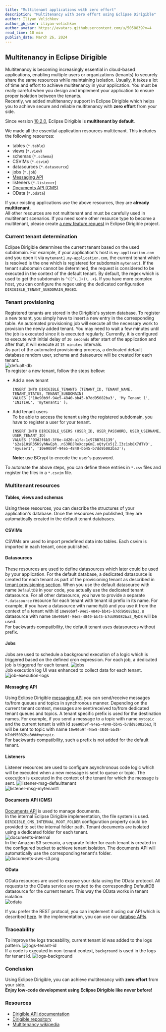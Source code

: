 ```yaml
---
title: "Multitenant applications with zero effort"
description: "Multitenancy with zero effort using Eclipse Dirigible"
author: Iliyan Velichkov
author_gh_user: iliyan-velichkov
author_avatar: https://avatars.githubusercontent.com/u/5058839?v=4
read_time: 10 min
publish_date: March 26, 2024
---
```

## Multitenancy in Eclipse Dirigible
Multitenancy is becoming increasingly essential in cloud-based applications, enabling multiple users or organizations (tenants) to securely share the same resources while maintaining isolation. Usually, it takes a lot of time and effort to achieve multitenancy in your application. You must be really careful when you design and implement your application to ensure proper isolation between the tenants.  
Recently, we added multitenancy support in Eclipse Dirigible which helps you to achieve secure and reliable multitenancy with **zero effort** from your side.

Since version [10.2.0](https://github.com/eclipse/dirigible/releases/tag/v10.2.0), Eclipse Dirigible is **multitenant by default**. 

We made all the essential application resources multitenant. 
This includes the following resources:<br>
- tables (`*.table`)<br>
- views (`*.view`)<br>
- schemas (`*.schema`)<br>
- CSVIMs (`*.csvim`)<br>
- datasources (`*.datasource`)<br>
- jobs (`*.job`)<br>
- [Messaging API](https://www.dirigible.io/api/messaging/consumer/)<br>
- listeners (`*.listener`)<br>
- [Documents API (CMS)](https://www.dirigible.io/api/cms/cmis/)<br>
- OData (`*.odata`)<br>

If your existing applications use the above resources, they are **already multitenant**.<br>
All other resources are not multitenant and must be carefully used in multitenant scenarios. If you need some other resource type to become a multitenant, please create [a new feature request](https://github.com/eclipse/dirigible/issues/new?assignees=&labels=&projects=&template=feature_request.md&title=) in Eclipse Dirigible project.

### Current tenant determination
Eclipse Dirigible determines the current tenant based on the used subdomain. For example, if your application's host is `my-application.com` and you open it via `mytenant1.my-application.com`, the current tenant which is resolved is the one which is registered for subdomain `mytenant1`. If the tenant subdomain cannot be determined, the request is considered to be executed in the context of the default tenant. By default, the regex which is used to get the subdomain is `^([^\.]+)\..+$`. If you have more complex host, you can configure the regex using the dedicated configuration `DIRIGIBLE_TENANT_SUBDOMAIN_REGEX`.

### Tenant provisioning
Registered tenants are stored in the Dirigible's system database. To register a new tenant, you simply have to insert a new entry in the corresponding table. An automated provisioning job will execute all the necessary work to provision the newly added tenant. You may need to wait a few minutes until the job is executed since it is executed regularly. Currently, it is configured to execute with initial delay of `30 seconds` after start of the application and after that, it will execute at `15 minutes` intervals.<br>
As part of the automated provisioning process, a dedicated default database random user, schema and datasource will be created for each tenant.<br>
![defualt-db](../../../images/multitenancy/default-db.png)<br>
To register a new tenant, follow the steps bellow:

- Add a new tenant
  ```
  INSERT INTO DIRIGIBLE_TENANTS (TENANT_ID, TENANT_NAME, TENANT_STATUS, TENANT_SUBDOMAIN)
  VALUES ('10e90b9f-94e5-4840-bb45-b7dd95082ba3', 'My Tenant 1', 'INITIAL', 'mytenant1' );
  ```

- Add tenant users<br>
  To be able to access the tenant using the registered subdomain, you have to register a user for your tenant.
  ```
  INSERT INTO DIRIGIBLE_USERS (USER_ID, USER_PASSWORD, USER_USERNAME, USER_TENANT_ID)
  VALUES ('93d2f6b5-3f6e-4d20-a1fa-1c9788761139', '$2a$10$R35KSyhNwEph..nS3RDJReXqcpGmE.oQtyCo5jZ.I3z1sb8X7dTYO', 'myuser1', '10e90b9f-94e5-4840-bb45-b7dd95082ba3');
  ```
  __Note:__ use BCrypt to encode the user's password.

To automate the above steps, you can define these entries in `*.csv` files and register the files in a `*.csvim` file.

### Multitenant resources

#### Tables, views and schemas
Using these resources, you can describe the structures of your application's database.
Once the resources are published, they are automatically created in the default tenant databases.

#### CSVIMs
CSVIMs are used to import predefined data into tables. Each csvim is imported in each tenant, once published.

#### Datasources
These resources are used to define datasources which later could be used by your application. For the default database, a dedicated datasource is created for each tenant as part of the provisioning tenant as described in [tenant provisioning section](#tenant-provisioning). When you use the default datasource with name `DefaultDB` in your code, you actually use the dedicated tenant datasource. For all other datasource, you have to provide a separate `*.datasource` resource for each tenant with tenant id prefix in its name. For example, if you have a datasource with name `MyDB` and you use it from the context of a tenant with id `10e90b9f-94e5-4840-bb45-b7dd95082ba3`, a datasource with name `10e90b9f-94e5-4840-bb45-b7dd95082ba3_MyDB` will be used.<br>
For backwards compatibility, the default tenant uses datasources without prefix.

#### Jobs
Jobs are used to schedule a background execution of a logic which is triggered based on the defined cron expression. For each job, a dedicated job is triggered for each tenant.
![jobs](../../../images/multitenancy/jobs.png)<br>
Job execution log UI was enhanced to collect data for each tenant.
![job-execution-logs](../../../images/multitenancy/job-execution-logs.png)<br>

#### Messaging API
Using Eclipse Dirigible [messaging API](https://www.dirigible.io/api/messaging/consumer/) you can send/receive messages to/from queues and topics in synchronous manner. Depending on the current tenant context, messages are sent/received to/from dedicated tenant queues and topics. A tenant specific prefix is used for the destination names. For example, if you send a message to a topic with name `mytopic` and the current tenant is with id `10e90b9f-94e5-4840-bb45-b7dd95082ba3`, it will be sent to topic with name `10e90b9f-94e5-4840-bb45-b7dd95082ba3###mytopic`.<br>
For backwards compatibility, such a prefix is not added for the default tenant.

#### Listeners
Listener resources are used to configure asynchronous code logic which will be executed when a new message is sent to queue or topic. The execution is executed in the context of the tenant for which the message is sent.
![listener-msg-defaulttenant](../../../images/multitenancy/listener-msg-defaulttenant.png)<br>
![listener-msg-mytenant1](../../../images/multitenancy/listener-msg-mytenant1.png)<br>

#### Documents API (CMS)
[Documents API](https://www.dirigible.io/api/cms/cmis/) is used to manage documents.<br>In the internal Eclipse Dirigible implementation, the file system is used. `DIRIGIBLE_CMS_INTERNAL_ROOT_FOLDER` configuration property could be provided to set the internal folder path. Tenant documents are isolated using a dedicated folder for each tenant.<br>
![documents-internal](../../../images/multitenancy/documents-internal.png)<br>
In the Amazon S3 scenario, a separate folder for each tenant is created in the configured bucket to achieve tenant isolation. The documents API will automatically use the corresponding tenant's folder.<br>
![documents-aws-s3.png](../../../images/multitenancy/documents-aws-s3.png)<br>

#### OData
OData resources are used to expose your data using the OData protocol. All requests to the OData service are routed to the corresponding DefaultDB datasource for the current tenant. This way the OData works in tenant isolation.  
![odata](../../../images/multitenancy/odata.png)<br>

If you prefer the REST protocol, you can implement it using our API which is described [here](https://www.dirigible.io/api/http/rs/). In the implementation, you can use our [databse APIs](https://www.dirigible.io/api/database/dao/).

### Traceability
To improve the logs traceability, current tenant id was added to the logs pattern.
![logs-tenant-id](../../../images/multitenancy/logs-tenant-id.png)<br>
If a code is executed in non-tenant context, `background` is used in the logs for tenant id.
![logs-background](../../../images/multitenancy/logs-background.png)

### Conclusion
Using Eclipse Dirigible, you can achieve multitenancy with **zero effort** from your side.<br>
**Enjoy low-code development using Eclipse Dirigible like never before!**

### Resources
- [Dirigible API documentation](https://www.dirigible.io/api/)
- [Dirigible repository](https://github.com/eclipse/dirigible)
- [Multitenancy wikipedia](https://en.wikipedia.org/wiki/Multitenancy)
